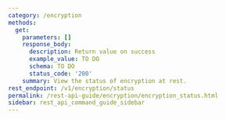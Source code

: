```yaml
---
category: /encryption
methods:
  get:
    parameters: []
    response_body:
      description: Return value on success
      example_value: TO DO
      schema: TO DO
      status_code: '200'
    summary: View the status of encryption at rest.
rest_endpoint: /v1/encryption/status
permalink: /rest-api-guide/encryption/encryption_status.html
sidebar: rest_api_command_guide_sidebar
---
```

